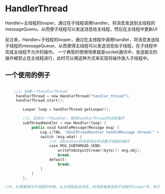

# HandlerThread
Handler+主线程的looper，通过在子线程调用handler，将消息发送到主线程的messageQuenu，从而使子线程可以发送消息给主线程，然后在主线程中更新UI

反过来，Handler+子线程的looper，通过在主线程中调用handler，将消息发送给子线程的messageQueue，从而使得主线程可以发送消息给子线程，在子线程中完成主线程不允许的操作。
一个典型的使用场景就是socket通讯中，发送报文的操作被禁止在主线程进行，此时可以用这种方式来实现将操作放入子线程中。

## 一个使用的例子
```kotlin
	
	//1、创建一个handlerThread
     handlerThread = new HandlerThread("handler_thread");
     handlerThread.start();

        Looper loop = handlerThread.getLooper();

		//2、实例化一个handler，使用handlerThread的消息循环
        subThreadHandler = new Handler(loop) {
            public void handleMessage(Message msg) {
                Log.i(TAG, "mSubThreadHandler handleMessage thread:" + Thread.currentThread());
                switch (msg.what) {
 					//3、在handler的消息响应中设置子线程的操作
                    case MSG_SUBTHREAD_SEND:
                        writeToOutputStream((byte[]) msg.obj);
                        break;
                    default:
                        break;
                }
            }
        };

//4、在需要操作子线程的时候，从主线程发送消息，则消息被发送到子线程的looper中，有子线程的响应事件来处理。
```
